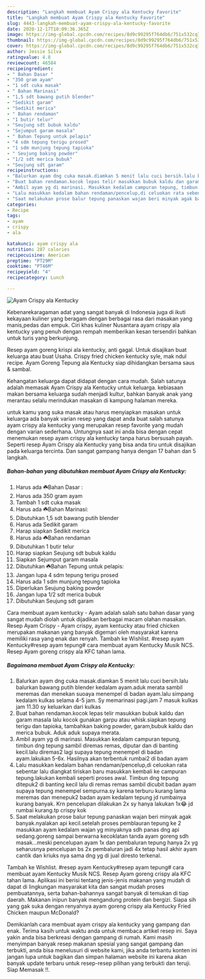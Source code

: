 ```yaml
---
description: "Langkah membuat Ayam Crispy ala Kentucky Favorite"
title: "Langkah membuat Ayam Crispy ala Kentucky Favorite"
slug: 4443-langkah-membuat-ayam-crispy-ala-kentucky-favorite
date: 2020-12-17T10:09:36.365Z
image: https://img-global.cpcdn.com/recipes/8d9c99295f764db6/751x532cq70/ayam-crispy-ala-kentucky-foto-resep-utama.jpg
thumbnail: https://img-global.cpcdn.com/recipes/8d9c99295f764db6/751x532cq70/ayam-crispy-ala-kentucky-foto-resep-utama.jpg
cover: https://img-global.cpcdn.com/recipes/8d9c99295f764db6/751x532cq70/ayam-crispy-ala-kentucky-foto-resep-utama.jpg
author: Jessie Silva
ratingvalue: 4.8
reviewcount: 46584
recipeingredient:
- " Bahan Dasar "
- "350 gram ayam"
- "1 sdt cuka masak"
- " Bahan Marinasi"
- "1,5 sdt bawang putih blender"
- "Sedikit garam"
- "Sedikit merica"
- " Bahan rendaman"
- "1 butir telur"
- "Seujung sdt bubuk kaldu"
- "Sejumput garam masala"
- " Bahan Tepung untuk pelapis"
- "4 sdm tepung terigu prosed"
- "1 sdm munjung tepung tapioka"
- " Seujung baking powder"
- "1/2 sdt merica bubuk"
- "Seujung sdt garam"
recipeinstructions:
- "Balurkan ayam dng cuka masak.diamkan 5 menit lalu cuci bersih.lalu balurkan bawang putih blender kedalam ayam.aduk merata sambil meremas dan menekan suoaya menempel di badan ayam.lalu simpang kedalam kulkas selama 4-5 jam. Sy memarinasi pagi.jam 7 masuk kulkas jam 11.30 sy keluarkan dari kulkas"
- "Buat bahan rendaman.kocok lepas telir masukkan bubuk kaldu dan garam masala lalu kocok gunakan garpu atau whisk.siapkan tepung terigu dan tapioka, tambahkan baking powder, garam,bubuk kaldu dan merica bubuk. Aduk aduk supaya merata."
- "Ambil ayam yg di marinasi. Masukkan kedalam campuran tepung, timbun dng tepung sambil diremas remas, diputar dan di banting kecil.lalu diremas2 lagi supaya tepung menempel di badan ayam.lakukan 5-6x. Hasilnya akan terbentuk rumbai2 di badan ayam"
- "Lalu masukkan kedalam bahan rendaman/pencelup,di celuokan rata sebentar lalu diangkat tiriskan baru masukkan kembali ke campuran tepung.lakukan kembali seperti proses awal. Timbun dng tepung ditepuk2 di banting kecil lalu di remas remas sambil dicubit badan ayam supaya tepung menempel sempurna.sy karena terburu kurang lama meremas dan menepuk2 badan ayam kedalam tepung jd rumbainya kurang banyak. Krn pencelupan dilakukan 2x sy hanya lakukan 1x😂 jd rumbai kurang.tp crispy kok"
- "Saat melakukan prose balur tepung panaskan wajan beri minyak agak banyak.nyalakan api kecil.setelah proses pemblauran tepung ke 2 masukkan ayam kedalam wajan yg minyaknya sdh panas dng api sedang.goreng sampai berwarna kecoklatan tanda ayam goreng sdh masak...meski pencelupan ayam 1x dan pembaluran tepung hanya 2x yg seharusnya pencelupan bs 2x pembaluran jadi 4x tetap hasil akhir ayam cantik dan kriuks nya sama dng yg di jual diresto terkenal."
categories:
- Recipe
tags:
- ayam
- crispy
- ala

katakunci: ayam crispy ala 
nutrition: 287 calories
recipecuisine: American
preptime: "PT29M"
cooktime: "PT46M"
recipeyield: "4"
recipecategory: Lunch

---
```



![Ayam Crispy ala Kentucky](https://img-global.cpcdn.com/recipes/8d9c99295f764db6/751x532cq70/ayam-crispy-ala-kentucky-foto-resep-utama.jpg)

Kebenarekaragaman adat yang sangat banyak di Indonesia juga di ikuti kekayaan kuliner yang beragam dengan berbagai rasa dari masakan yang manis,pedas dan empuk. Ciri khas kuliner Nusantara ayam crispy ala kentucky yang penuh dengan rempah memberikan kesan tersendiri bahkan untuk turis yang berkunjung.


Resep ayam goreng krispi ala kentucky, anti gagal. Untuk disajikan buat keluarga atau buat Usaha. Crispy fried chicken kentucky syle, mak ndul recipe. Ayam Goreng Tepung ala Kentucky siap dihidangkan bersama saus &amp; sambal.

Kehangatan keluarga dapat didapat dengan cara mudah. Salah satunya adalah memasak Ayam Crispy ala Kentucky untuk keluarga. kebiasaan makan bersama keluarga sudah menjadi kultur, bahkan banyak anak yang merantau selalu merindukan masakan di kampung halaman mereka.

untuk kamu yang suka masak atau harus menyiapkan masakan untuk keluarga ada banyak varian resep yang dapat anda buat salah satunya ayam crispy ala kentucky yang merupakan resep favorite yang mudah dengan varian sederhana. Untungnya saat ini anda bisa dengan cepat menemukan resep ayam crispy ala kentucky tanpa harus bersusah payah.
Seperti resep Ayam Crispy ala Kentucky yang bisa anda tiru untuk disajikan pada keluarga tercinta. Dan sangat gampang hanya dengan 17 bahan dan 5 langkah.


<!--inarticleads1-->

##### Bahan-bahan yang dibutuhkan membuat Ayam Crispy ala Kentucky:

1. Harus ada  ☘️Bahan Dasar :
1. Harus ada 350 gram ayam
1. Tambah 1 sdt cuka masak
1. Harus ada  ☘️Bahan Marinasi:
1. Dibutuhkan 1,5 sdt bawang putih blender
1. Harus ada Sedikit garam
1. Harap siapkan Sedikit merica
1. Harus ada  ☘️Bahan rendaman
1. Dibutuhkan 1 butir telur
1. Harap siapkan Seujung sdt bubuk kaldu
1. Siapkan Sejumput garam masala
1. Dibutuhkan  ☘️Bahan Tepung untuk pelapis:
1. Jangan lupa 4 sdm tepung terigu prosed
1. Harus ada 1 sdm munjung tepung tapioka
1. Diperlukan  Seujung baking powder
1. Jangan lupa 1/2 sdt merica bubuk
1. Dibutuhkan Seujung sdt garam


Cara membuat ayam kentucky - Ayam adalah salah satu bahan dasar yang sangat mudah diolah untuk dijadikan berbagai macam olahan masakan. Resep Ayam Crispy - Ayam crispy, ayam kentucky atau fried chicken merupakan makanan yang banyak digemari oleh masyarakat karena memiliki rasa yang enak dan renyah. Tambah ke Wishlist. #resep ayam Kentucky#resep ayam tepung# cara membuat ayam Kentucky Musik NCS. Resep Ayam goreng crispy ala KFC tahan lama. 

<!--inarticleads2-->

##### Bagaimana membuat  Ayam Crispy ala Kentucky:

1. Balurkan ayam dng cuka masak.diamkan 5 menit lalu cuci bersih.lalu balurkan bawang putih blender kedalam ayam.aduk merata sambil meremas dan menekan suoaya menempel di badan ayam.lalu simpang kedalam kulkas selama 4-5 jam. Sy memarinasi pagi.jam 7 masuk kulkas jam 11.30 sy keluarkan dari kulkas
1. Buat bahan rendaman.kocok lepas telir masukkan bubuk kaldu dan garam masala lalu kocok gunakan garpu atau whisk.siapkan tepung terigu dan tapioka, tambahkan baking powder, garam,bubuk kaldu dan merica bubuk. Aduk aduk supaya merata.
1. Ambil ayam yg di marinasi. Masukkan kedalam campuran tepung, timbun dng tepung sambil diremas remas, diputar dan di banting kecil.lalu diremas2 lagi supaya tepung menempel di badan ayam.lakukan 5-6x. Hasilnya akan terbentuk rumbai2 di badan ayam
1. Lalu masukkan kedalam bahan rendaman/pencelup,di celuokan rata sebentar lalu diangkat tiriskan baru masukkan kembali ke campuran tepung.lakukan kembali seperti proses awal. Timbun dng tepung ditepuk2 di banting kecil lalu di remas remas sambil dicubit badan ayam supaya tepung menempel sempurna.sy karena terburu kurang lama meremas dan menepuk2 badan ayam kedalam tepung jd rumbainya kurang banyak. Krn pencelupan dilakukan 2x sy hanya lakukan 1x😂 jd rumbai kurang.tp crispy kok
1. Saat melakukan prose balur tepung panaskan wajan beri minyak agak banyak.nyalakan api kecil.setelah proses pemblauran tepung ke 2 masukkan ayam kedalam wajan yg minyaknya sdh panas dng api sedang.goreng sampai berwarna kecoklatan tanda ayam goreng sdh masak...meski pencelupan ayam 1x dan pembaluran tepung hanya 2x yg seharusnya pencelupan bs 2x pembaluran jadi 4x tetap hasil akhir ayam cantik dan kriuks nya sama dng yg di jual diresto terkenal.


Tambah ke Wishlist. #resep ayam Kentucky#resep ayam tepung# cara membuat ayam Kentucky Musik NCS. Resep Ayam goreng crispy ala KFC tahan lama. Aplikasi ini berisi tentang jenis-jenis makanan yang mudah di dapat di lingkungan masyarakat kita dan sangat mudah proses pembuatannya, serta bahan-bahannya sangat banyak di temukan di tiap daerah. Makanan inipun banyak mengandung protein dan bergizi. Siapa sih yang gak suka dengan renyahnya ayam goreng crispy ala Kentucky Fried Chicken maupun McDonald? 

Demikianlah cara membuat ayam crispy ala kentucky yang gampang dan enak. Terima kasih untuk waktu anda untuk membaca artikel resep ini. Saya yakin anda bisa berkreasi dengan gampang di rumah. Kami masih menyimpan banyak resep makanan spesial yang sangat gampang dan terbukti, anda bisa menelusuri di website kami, jika anda terbantu konten ini jangan lupa untuk bagikan dan simpan halaman website ini karena akan banyak update terbaru untuk resep-resep pilihan yang terbukti dan teruji. Siap Memasak !!. 
